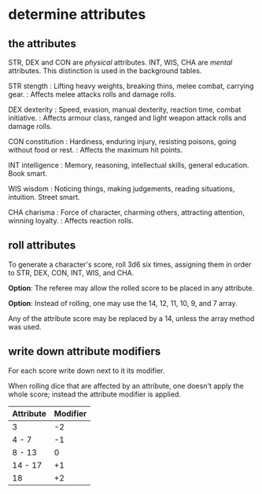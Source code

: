 
# determine attributes


## the attributes

STR, DEX and CON are _physical_ attributes. INT, WIS, CHA are _mental_ attributes. This distinction is used in the background tables.

STR stength
: Lifting heavy weights, breaking thins, melee combat, carrying gear.
: Affects melee attacks rolls and damage rolls.

DEX dexterity
: Speed, evasion, manual dexterity, reaction time, combat initiative.
: Affects armour class, ranged and light weapon attack rolls and damage rolls.

CON constitution
: Hardiness, enduring injury, resisting poisons, going without food or rest.
: Affects the maximum hit points.

INT intelligence
: Memory, reasoning, intellectual skills, general education. Book smart.

WIS wisdom
: Noticing things, making judgements, reading situations, intuition. Street smart.

CHA charisma
: Force of character, charming others, attracting attention, winning loyalty.
: Affects reaction rolls.

## roll attributes

To generate a character's score, roll 3d6 six times, assigning them in order to STR, DEX, CON, INT, WIS, and CHA.

**Option**: The referee may allow the rolled score to be placed in any attribute.

**Option**: Instead of rolling, one may use the 14, 12, 11, 10, 9, and 7 array.

Any of the attribute score may be replaced by a 14, unless the array method was used.


## write down attribute modifiers

For each score write down next to it its modifier.

When rolling dice that are affected by an attribute, one doesn't apply the whole score; instead the attribute modifier is applied.

<!-- #table-id .bar.baz -->
| Attribute | Modifier |
|-----------|----------|
|         3 |       -2 |
|     4 - 7 |       -1 |
|    8 - 13 |        0 |
|   14 - 17 |       +1 |
|        18 |       +2 |

